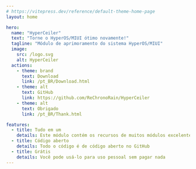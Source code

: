 ```yaml
---
# https://vitepress.dev/reference/default-theme-home-page
layout: home

hero:
  name: "HyperCeiler"
  text: "Torne o HyperOS/MIUI ótimo novamente!"
  tagline: "Módulo de aprimoramento do sistema HyperOS/MIUI"
  image:
    src: /logo.svg
    alt: HyperCeiler
  actions:
    - theme: brand
      text: Download
      link: /pt_BR/Download.html
    - theme: alt
      text: GitHub
      link: https://github.com/ReChronoRain/HyperCeiler
    - theme: alt
      text: Obrigado
      link: /pt_BR/Thank.html

features:
  - title: Tudo em um
    details: Este módulo contém os recursos de muitos módulos excelentes
  - title: Código aberto
    details: Todo o código é de código aberto no GitHub
  - title: Grátis
    details: Você pode usá-lo para uso pessoal sem pagar nada
---
```


